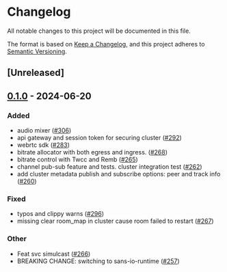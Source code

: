# Changelog
All notable changes to this project will be documented in this file.

The format is based on [Keep a Changelog](https://keepachangelog.com/en/1.0.0/),
and this project adheres to [Semantic Versioning](https://semver.org/spec/v2.0.0.html).

## [Unreleased]

## [0.1.0](https://github.com/luongngocminh/decentralized-media-server/releases/tag/media-server-core-v0.1.0) - 2024-06-20

### Added
- audio mixer ([#306](https://github.com/luongngocminh/decentralized-media-server/pull/306))
- api gateway and session token for securing cluster ([#292](https://github.com/luongngocminh/decentralized-media-server/pull/292))
- webrtc sdk ([#283](https://github.com/luongngocminh/decentralized-media-server/pull/283))
- bitrate allocator with both egress and ingress. ([#268](https://github.com/luongngocminh/decentralized-media-server/pull/268))
- bitrate control with Twcc and Remb ([#265](https://github.com/luongngocminh/decentralized-media-server/pull/265))
- channel pub-sub feature and tests. cluster integration test ([#262](https://github.com/luongngocminh/decentralized-media-server/pull/262))
- add cluster metadata publish and subscribe options: peer and track info ([#260](https://github.com/luongngocminh/decentralized-media-server/pull/260))

### Fixed
- typos and clippy warns ([#296](https://github.com/luongngocminh/decentralized-media-server/pull/296))
- missing clear room_map in cluster cause room failed to restart ([#267](https://github.com/luongngocminh/decentralized-media-server/pull/267))

### Other
- Feat svc simulcast ([#266](https://github.com/luongngocminh/decentralized-media-server/pull/266))
- BREAKING CHANGE: switching to sans-io-runtime ([#257](https://github.com/luongngocminh/decentralized-media-server/pull/257))
